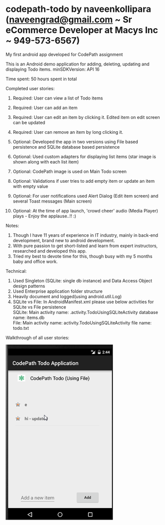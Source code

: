 # codepath-todo by naveenkollipara (naveengrad@gmail.com ~ Sr eCommerce Developer at Macys Inc ~ 949-573-6567)
My first android app developed for CodePath assignment

This is an Android demo application for adding, deleting, updating and displaying Todo items. 
minSDKVersion: API 16

Time spent: 50 hours spent in total

Completed user stories:

 1) Required: User can view a list of Todo items
 2) Required: User can add an item
 3) Required: User can edit an item by clicking it. Edited item on edit screen can be updated
 4) Required: User can remove an item by long clicking it. 
 
 5) Optional: Developed the app in two versions using File based persistence and SQLite database based persistence
 6) Optional: Used custom adapters for displaying list items (star image is shown along with each list item)
 7) Optional: CodePath image is used on Main Todo screen
 8) Optional: Validations if user tries to add empty item or update an item with empty value
 9) Optional: For user notifications used Alert Dialog (Edit item screen) and several Toast messages (Main screen)
 10) Optional: At the time of app launch, 'crowd cheer' audio (Media Player) plays - Enjoy the applause..!! :)
 
 
Notes:

 1) Though I have 11 years of experience in IT industry, mainly in back-end development, brand new to android development.
 2) With pure passion to get short-listed and learn from expert instructors, researched and developed this app.
 3) Tried my best to devote time for this, though busy with my 5 months baby and office work.
 
 Technical:
 1) Used Singleton (SQLite: single db instance) and Data Access Object design patterns
 2) Used Enterprise application folder structure
 3) Heavily document and logged(using android.util.Log)
 4) SQLite vs File: In AndroidManifest.xml please use below activities for SQLite vs File persistence        
		SQLite: 
			Main activity name: .activity.TodoUsingSQLiteActivity
			database name: items.db			
        File: 
			Main activity name: activity.TodoUsingSQLiteActivity
			file name: todo.txt

Walkthrough of all user stories:
<p><a href="temp.gif" target="_blank"><img src="temp.gif" alt="Video Walkthrough" style="max-width:100%;"></a></p>
